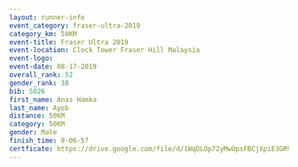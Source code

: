 ```yaml
---
layout: runner-info 
event_category: fraser-ultra-2019 
category_km: 50KM 
event-title: Fraser Ultra 2019 
event-location: Clock Tower Fraser Hill Malaysia 
event-logo: 
event-date: 08-17-2019 
overall_rank: 52
gender_rank: 38
bib: 5026
first_name: Anas Hamka
last_name: Ayob
distance: 50KM
category: 50KM
gender: Male
finish_time: 8-06-57
certficate: https://drive.google.com/file/d/1WqDLOp72yMwUpsFBCjXpiE3GR9LLyY5y/view?usp=sharing
---
```

